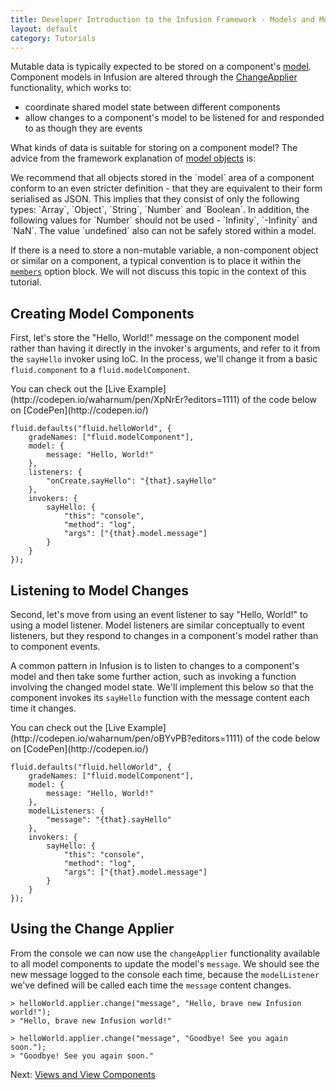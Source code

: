 ```yaml
---
title: Developer Introduction to the Infusion Framework - Models and Model Components
layout: default
category: Tutorials
---
```


Mutable data is typically expected to be stored on a component's [model](/infusion/development/FrameworkConcepts.md#model-objects). Component models in Infusion are altered through the [ChangeApplier](/infusion/development/ChangeApplier.md) functionality, which works to:

* coordinate shared model state between different components
* allow changes to a component's model to be listened for and responded to as though they are events

What kinds of data is suitable for storing on a component model? The advice from the framework explanation of [model objects](/infusion/development/FrameworkConcepts.md#model-objects) is:

<div class="infusion-docs-note">
We recommend that all objects stored in the `model` area of a component conform to an even stricter definition - that they are equivalent to their form serialised as JSON. This implies that they
consist of only the following types: `Array`, `Object`, `String`, `Number` and `Boolean`. In addition, the following values for `Number` should not be used - `Infinity`, `-Infinity` and `NaN`. The value
`undefined` also can not be safely stored within a model.
</div>

If there is a need to store a non-mutable variable, a non-component object or similar on a component, a typical convention is to place it within the [`members`](http://localhost:9778/ComponentConfigurationOptions.html#-members-) option block. We will not discuss this topic in the context of this tutorial.

## Creating Model Components

First, let's store the "Hello, World!" message on the component model rather than having it directly in the invoker's arguments, and refer to it from the `sayHello` invoker using IoC. In the process, we'll change it from a basic `fluid.component` to a `fluid.modelComponent`.

<div class="infusion-docs-note">You can check out the [Live Example](http://codepen.io/waharnum/pen/XpNrEr?editors=1111) of the code below on [CodePen](http://codepen.io/)</div>

```
fluid.defaults("fluid.helloWorld", {
    gradeNames: ["fluid.modelComponent"],
    model: {
        message: "Hello, World!"
    },
    listeners: {
        "onCreate.sayHello": "{that}.sayHello"
    },
    invokers: {
        sayHello: {
            "this": "console",
            "method": "log",
            "args": ["{that}.model.message"]
        }
    }
});
```

## Listening to Model Changes

Second, let's move from using an event listener to say "Hello, World!" to using a model listener. Model listeners are similar conceptually to event listeners, but they respond to changes in a component's model rather than to component events.

A common pattern in Infusion is to listen to changes to a component's model and then take some further action, such as invoking a function involving the changed model state. We'll implement this below so that the component invokes its `sayHello` function with the message content each time it changes.

<div class="infusion-docs-note">You can check out the [Live Example](http://codepen.io/waharnum/pen/oBYvPB?editors=1111) of the code below on [CodePen](http://codepen.io/)</div>

```
fluid.defaults("fluid.helloWorld", {
    gradeNames: ["fluid.modelComponent"],
    model: {
        message: "Hello, World!"
    },
    modelListeners: {
        "message": "{that}.sayHello"
    },
    invokers: {
        sayHello: {
            "this": "console",
            "method": "log",
            "args": ["{that}.model.message"]
        }
    }
});
```

## Using the Change Applier

From the console we can now use the `changeApplier` functionality available to all model components to update the model's `message`. We should see the new message logged to the console each time, because the `modelListener` we've defined will be called each time the `message` content changes.

```
> helloWorld.applier.change("message", "Hello, brave new Infusion world!");
> "Hello, brave new Infusion world!"

> helloWorld.applier.change("message", "Goodbye! See you again soon.");
> "Goodbye! See you again soon."
```

Next: [Views and View Components](/tutorial-developerIntroduction/DeveloperIntroductionToInfusionFramework-ViewsAndViewComponents.html)
